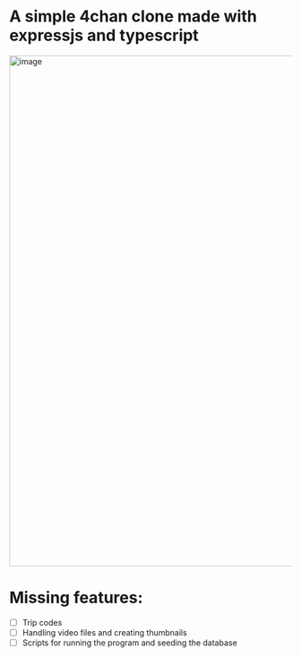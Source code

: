 # A simple 4chan clone made with expressjs and typescript
<img width="1033" height="913" alt="image" src="https://github.com/user-attachments/assets/eb96d7bd-4560-477d-afd9-ce16c28ab190" />

# Missing features:
- [ ] Trip codes
- [ ] Handling video files and creating thumbnails
- [ ] Scripts for running the program and seeding the database
